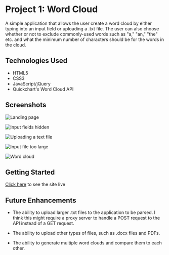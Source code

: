 # Project 1: Word Cloud

A simple application that allows the user create a word cloud by either typing into an input field or uploading a .txt file. The user can also choose whether or not to exclude commonly-used words such as "a," "an," "the" etc. and what the minimum number of characters should be for the words in the cloud.

## Technologies Used

- HTML5
- CSS3
- JavaScript/jQuery
- Quickchart's Word Cloud API

## Screenshots

![Landing page](https://i.imgur.com/pAhlNgv.png)

![Input fields hidden](https://i.imgur.com/UDx2Y5V.png)

![Uploading a text file](https://i.imgur.com/sStbOd2.png)

![Input file too large](https://i.imgur.com/6EDpMSJ.png)

![Word cloud](https://i.imgur.com/MUwSv6I.png)

## Getting Started 

[Click here](https://jmolasky.github.io/project-1-word-cloud/) to see the site live

## Future Enhancements

- The ability to upload larger .txt files to the application to be parsed. I think this might require a proxy server to handle a POST request to the API instead of a GET request.

- The ability to upload other types of files, such as .docx files and PDFs.

- The ability to generate multiple word clouds and compare them to each other.

